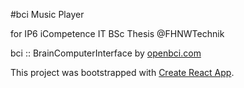 #bci Music Player

for IP6 iCompetence IT BSc Thesis @FHNWTechnik

bci :: BrainComputerInterface by [openbci.com](openbci.com)

This project was bootstrapped with [Create React App](https://github.com/facebookincubator/create-react-app).